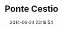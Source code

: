 --- 
layout: entry
category: notebook
excerpt:
title: Ponte Cestio
location: Rome, Italy
date_taken: March 2014
camera: Leica M9
lens: Leitz Summilux 35mm f/1.4
date: 2014-06-24 23:19:54
tags: [70 to 90 years, bw, coat, expression, tree, walking, woman]
image: GRS-20140314-165638
---